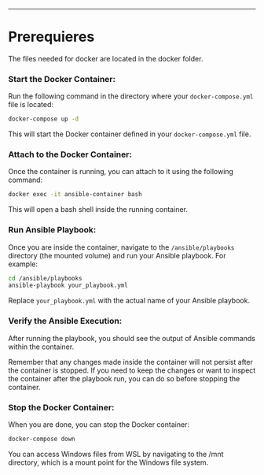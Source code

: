 ---

# Prerequieres

The files needed for docker are located in the docker folder.

### Start the Docker Container:

Run the following command in the directory where your `docker-compose.yml` file is located:

```bash
docker-compose up -d
```

This will start the Docker container defined in your `docker-compose.yml` file.

### Attach to the Docker Container:

Once the container is running, you can attach to it using the following command:

```bash
docker exec -it ansible-container bash
```

This will open a bash shell inside the running container.

### Run Ansible Playbook:

Once you are inside the container, navigate to the `/ansible/playbooks` directory (the mounted volume) and run your Ansible playbook. For example:

```bash
cd /ansible/playbooks
ansible-playbook your_playbook.yml
```

Replace `your_playbook.yml` with the actual name of your Ansible playbook.

### Verify the Ansible Execution:

After running the playbook, you should see the output of Ansible commands within the container.

Remember that any changes made inside the container will not persist after the container is stopped. If you need to keep the changes or want to inspect the container after the playbook run, you can do so before stopping the container.

### Stop the Docker Container:

When you are done, you can stop the Docker container:

```bash
docker-compose down
```

You can access Windows files from WSL by navigating to the /mnt directory, which is a mount point for the Windows file system.
